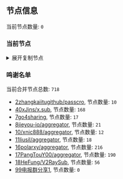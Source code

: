 
## 节点信息
当前节点数量: `0`
### 当前节点
<details>
  <summary>展开复制节点</summary>

    

</details>

### 鸣谢名单
当前合并节点总数: `718`
- [2zhangkaiitugithub/passcro](https://github.com/zhangkaiitugithub/passcro), 节点数量: `10`
- [40xJins/x.sub](https://github.com/0xJins/x.sub), 节点数量: `168`
- [7go4sharing](https://github.com/go4sharing), 节点数量: `17`
- [8jieyou-io/aggregator](https://github.com/jieyou-io/aggregator), 节点数量: `21`
- [10/xnic888/aggregator](https://github.com/xnic888/aggregator), 节点数量: `12`
- [11liusil/aggregator](https://github.com/liusil/aggregator), 节点数量: `18`
- [16polarxy/aggregator](https://github.com/polarxy/aggregator), 节点数量: `216`
- [17PangTouY00/aggregator](https://github.com/PangTouY00/aggregator), 节点数量: `190`
- [18HeFung/V2RaySub](https://github.com/HeFung/V2RaySub), 节点数量: `56`
- [99电报群分享1](https://github.com/cdddbc/getAirport), 节点数量: `0`


